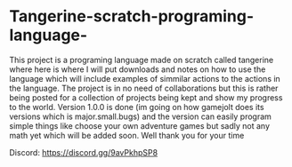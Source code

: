 # Tangerine-scratch-programing-language-
This project is a programing language made on scratch called tangerine where here is where I will put downloads and notes on how to use the language which will include examples of simmilar actions to the actions in the language.
The project is in no need of collaborations but this is rather being posted for a collection of projects being kept and show my progress to the world.
Version 1.0.0 is done (im going on how gamejolt does its versions which is major.small.bugs) and the version can easily program simple things like choose your own adventure games but sadly not any math yet which will be added soon.
Well thank you for your time


Discord: https://discord.gg/9avPkhpSP8
